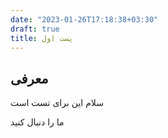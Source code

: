 ```yaml
---
date: "2023-01-26T17:18:38+03:30"
draft: true
title: پست اول
---
```


## معرفی

سلام این برای تست است

ما را دنبال کنید